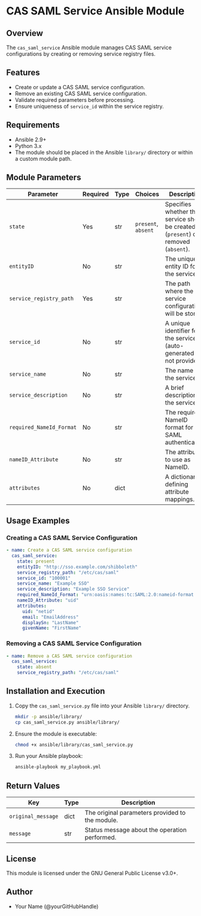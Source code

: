 # CAS SAML Service Ansible Module

## Overview
The `cas_saml_service` Ansible module manages CAS SAML service configurations by creating or removing service registry files.

## Features
- Create or update a CAS SAML service configuration.
- Remove an existing CAS SAML service configuration.
- Validate required parameters before processing.
- Ensure uniqueness of `service_id` within the service registry.

## Requirements
- Ansible 2.9+
- Python 3.x
- The module should be placed in the Ansible `library/` directory or within a custom module path.

## Module Parameters

| Parameter               | Required | Type   | Choices    | Description |
|-------------------------|----------|--------|------------|-------------|
| `state`                 | Yes      | str    | `present`, `absent` | Specifies whether the service should be created (`present`) or removed (`absent`). |
| `entityID`              | No       | str    |            | The unique entity ID for the service. |
| `service_registry_path` | Yes      | str    |            | The path where the service configuration will be stored. |
| `service_id`           | No       | str    |            | A unique identifier for the service (auto-generated if not provided). |
| `service_name`         | No       | str    |            | The name of the service. |
| `service_description`  | No       | str    |            | A brief description of the service. |
| `required_NameId_Format` | No     | str    |            | The required NameID format for SAML authentication. |
| `nameID_Attribute`     | No       | str    |            | The attribute to use as NameID. |
| `attributes`           | No       | dict   |            | A dictionary defining attribute mappings. |

## Usage Examples

### Creating a CAS SAML Service Configuration
```yaml
- name: Create a CAS SAML service configuration
  cas_saml_service:
    state: present
    entityID: "http://sso.example.com/shibboleth"
    service_registry_path: "/etc/cas/saml"
    service_id: "100001"
    service_name: "Example SSO"
    service_description: "Example SSO Service"
    required_NameId_Format: "urn:oasis:names:tc:SAML:2.0:nameid-format:unspecified"
    nameID_Attribute: "uid"
    attributes:
      uid: "netid"
      email: "EmailAddress"
      displaySn: "LastName"
      givenName: "FirstName"
```

### Removing a CAS SAML Service Configuration
```yaml
- name: Remove a CAS SAML service configuration
  cas_saml_service:
    state: absent
    service_registry_path: "/etc/cas/saml"
```

## Installation and Execution
1. Copy the `cas_saml_service.py` file into your Ansible `library/` directory.
   ```sh
   mkdir -p ansible/library/
   cp cas_saml_service.py ansible/library/
   ```
2. Ensure the module is executable:
   ```sh
   chmod +x ansible/library/cas_saml_service.py
   ```
3. Run your Ansible playbook:
   ```sh
   ansible-playbook my_playbook.yml
   ```

## Return Values

| Key                | Type   | Description |
|--------------------|--------|-------------|
| `original_message` | dict   | The original parameters provided to the module. |
| `message`          | str    | Status message about the operation performed. |

## License
This module is licensed under the GNU General Public License v3.0+.

## Author
- Your Name (@yourGitHubHandle)

